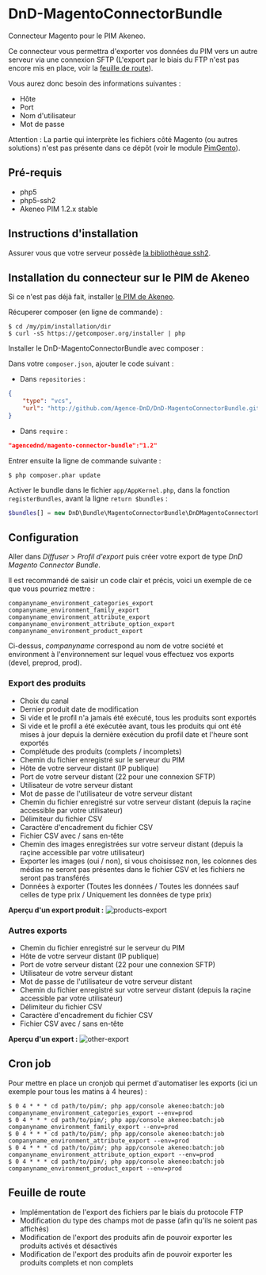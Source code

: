 DnD-MagentoConnectorBundle
==========================

Connecteur Magento pour le PIM Akeneo.

Ce connecteur vous permettra d'exporter vos données du PIM vers un autre serveur via une connexion SFTP (L'export par le biais du FTP n'est pas encore mis en place, voir la [feuille de route](#feuille-de-route)).

Vous aurez donc besoin des informations suivantes :
* Hôte
* Port
* Nom d'utilisateur
* Mot de passe

Attention : La partie qui interprète les fichiers côté Magento (ou autres solutions) n'est pas présente dans ce dépôt (voir le module [PimGento](https://github.com/Agence-DnD/PimGento)).

## Pré-requis

* php5
* php5-ssh2
* Akeneo PIM 1.2.x stable

## Instructions d'installation

Assurer vous que votre serveur possède [la bibliothèque ssh2](http://php.net/manual/fr/ssh2.installation.php).

## Installation du connecteur sur le PIM de Akeneo

Si ce n'est pas déjà fait, installer [le PIM de Akeneo](https://github.com/akeneo/pim-community-standard).

Récuperer composer (en ligne de commande) :
```console
$ cd /my/pim/installation/dir
$ curl -sS https://getcomposer.org/installer | php
```

Installer le DnD-MagentoConnectorBundle avec composer :

Dans votre ```composer.json```, ajouter le code suivant :

* Dans `repositories` :
```json
{
    "type": "vcs",
    "url": "http://github.com/Agence-DnD/DnD-MagentoConnectorBundle.git"
}
```

* Dans `require` :
```json
"agencednd/magento-connector-bundle":"1.2"
```

Entrer ensuite la ligne de commande suivante :
```console
$ php composer.phar update
```

Activer le bundle dans le fichier ```app/AppKernel.php```, dans la fonction ```registerBundles```, avant la ligne ```return $bundles``` :
```php
$bundles[] = new DnD\Bundle\MagentoConnectorBundle\DnDMagentoConnectorBundle();
```

## Configuration

Aller dans _Diffuser_ > _Profil d'export_ puis créer votre export de type _DnD Magento Connector Bundle_.

Il est recommandé de saisir un code clair et précis, voici un exemple de ce que vous pourriez mettre :
```
companyname_environment_categories_export
companyname_environment_family_export
companyname_environment_attribute_export
companyname_environment_attribute_option_export
companyname_environment_product_export
```

Ci-dessus, _companyname_ correspond au nom de votre société et environment à l'environnement sur lequel vous effectuez vos exports (devel, preprod, prod).

### Export des produits

* Choix du canal
* Dernier produit date de modification
 * Si vide et le profil n'a jamais été exécuté, tous les produits sont exportés
 * Si vide et le profil a été exécutée avant, tous les produits qui ont été mises à jour depuis la dernière exécution du profil date et l'heure sont exportés
* Complétude des produits (complets / incomplets)
* Chemin du fichier enregistré sur le serveur du PIM
* Hôte de votre serveur distant (IP publique)
* Port de votre serveur distant (22 pour une connexion SFTP)
* Utilisateur de votre serveur distant
* Mot de passe de l'utilisateur de votre serveur distant
* Chemin du fichier enregistré sur votre serveur distant (depuis la raçine accessible par votre utilisateur)
* Délimiteur du fichier CSV
* Caractère d'encadrement du fichier CSV
* Fichier CSV avec / sans en-tête
* Chemin des images enregistrées sur votre serveur distant (depuis la raçine accessible par votre utilisateur)
* Exporter les images (oui / non), si vous choisissez non, les colonnes des médias ne seront pas présentes dans le fichier CSV et les fichiers ne seront pas transférés
* Données à exporter (Toutes les données / Toutes les données sauf celles de type prix / Uniquement les données de type prix)

**Aperçu d'un export produit :**
![products-export](http://img.dnd.fr/uploads/pim-screen1.png)

### Autres exports

* Chemin du fichier enregistré sur le serveur du PIM
* Hôte de votre serveur distant (IP publique)
* Port de votre serveur distant (22 pour une connexion SFTP)
* Utilisateur de votre serveur distant
* Mot de passe de l'utilisateur de votre serveur distant
* Chemin du fichier enregistré sur votre serveur distant (depuis la raçine accessible par votre utilisateur)
* Délimiteur du fichier CSV
* Caractère d'encadrement du fichier CSV
* Fichier CSV avec / sans en-tête

**Aperçu d'un export :**
![other-export](http://img.dnd.fr/uploads/pim-screen2.png)

## Cron job

Pour mettre en place un cronjob qui permet d'automatiser les exports (ici un exemple pour tous les matins à 4 heures) :
```
$ 0 4 * * * cd path/to/pim/; php app/console akeneo:batch:job companyname_environment_categories_export --env=prod
$ 0 4 * * * cd path/to/pim/; php app/console akeneo:batch:job companyname_environment_family_export --env=prod
$ 0 4 * * * cd path/to/pim/; php app/console akeneo:batch:job companyname_environment_attribute_export --env=prod
$ 0 4 * * * cd path/to/pim/; php app/console akeneo:batch:job companyname_environment_attribute_option_export --env=prod
$ 0 4 * * * cd path/to/pim/; php app/console akeneo:batch:job companyname_environment_product_export --env=prod
```

## Feuille de route

* Implémentation de l'export des fichiers par le biais du protocole FTP
* Modification du type des champs mot de passe (afin qu'ils ne soient pas affichés)
* Modification de l'export des produits afin de pouvoir exporter les produits activés et désactivés
* Modification de l'export des produits afin de pouvoir exporter les produits complets et non complets
